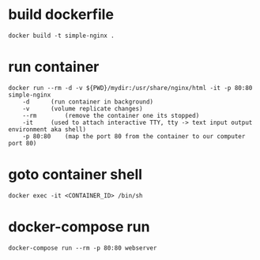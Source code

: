 

# build dockerfile
```
docker build -t simple-nginx .
```

# run container
```
docker run --rm -d -v ${PWD}/mydir:/usr/share/nginx/html -it -p 80:80 simple-nginx
	-d		(run container in background)
	-v		(volume replicate changes)
	--rm		(remove the container one its stopped)
	-it		(used to attach interactive TTY, tty -> text input output environment aka shell)
	-p 80:80	(map the port 80 from the container to our computer port 80)
```	

# goto container shell
```
docker exec -it <CONTAINER_ID> /bin/sh
```

# docker-compose run
```
docker-compose run --rm -p 80:80 webserver
```


